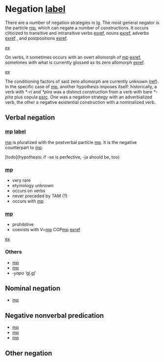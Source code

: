 # Negation [label](negation)

There are a number of negation strategies in [lg](yab).
The most general negator is the particle [mp](jra-neg), which can negate a number of constructions.
It occurs cliticized to transitive and intransitive verbs [exref](jra?suffix=a-b), nouns [exref](ctovarmafl-36), adverbs [exref](convestsjm-35) , and postpositions [exref](convhistfamsjm-244).

[ex](histyarirdi-124,convfemgrme-183,ctovarmafl-36,convestsjm-35,convhistfamsjm-244?example_id=jra)

On verbs, it sometimes occurs with an overt allomorph of [mp](riipfv) [exref](convfemgrme-183), sometimes with what is currently glossed as its zero allomorph [exref](convrisamaj-24).

[ex](convrisamaj-24)

The conditioning factors of said zero allomorph are currently unknown ([ref](sec:riipfv)).
In the specific case of [mp](jra-neg), another hypothesis imposes itself: historically, a verb with *\*-rï* and *\*pïra* was a distinct construction from a verb with bare *\*-pïra* plus copula [psrc](gildea2016negation).
One was a negation strategy with an adverbialized verb, the other a negative existential construction with a nominalized verb. 

## Verbal negation

### [mp](janeg) [label](sec:janeg)
[mp](janeg) is pluralized with the postverbal particle [mp](kontomopl).
It is the negative counterpart to [mp](sepst).

[todo](hypothesis: if -se is perfective, -ja should be, too)

### [mp](jnarineg)
* very rare
* etymology unknown
* occurs on verbs
* never preceded by TAM (?)
* occurs with [mp](podes)


### [mp](jramaproh)
* prohibitive
* coexists with V=[mp](jra-neg) COP[mp](keimp) [exref](histyarirdi-894)

[ex](histyarirdi-894)


### Others
* [mp](jra-neg)
* [mp](kempinire)
* *‑yapo* ‘[gl](neg).[gl](purp)’

## Nominal negation

* [mp](jra-neg)

## Negative nonverbal predication

* [mp](pinire-neg)
* [mp](pirare-neg-exist)
* [mp](pini-neg)


## Other negation
